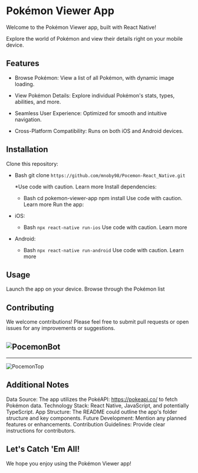 # Pokémon Viewer App

Welcome to the Pokémon Viewer app, built with React Native!

Explore the world of Pokémon and view their details right on your mobile device.

## Features

- Browse Pokémon: View a list of all Pokémon, with dynamic image loading.

- View Pokémon Details: Explore individual Pokémon's stats, types, abilities, and more.
- Seamless User Experience: Optimized for smooth and intuitive navigation.
- Cross-Platform Compatibility: Runs on both iOS and Android devices.

## Installation

Clone this repository:

- Bash
  git clone `https://github.com/mnoby98/Pocemon-React_Native.git`

  \*Use code with caution. Learn more
  Install dependencies:

  - Bash
    cd pokemon-viewer-app
    npm install
    Use code with caution. Learn more
    Run the app:

- iOS:

  - Bash
    `npx react-native run-ios`
    Use code with caution. Learn more

- Android:

  - Bash
    `npx react-native run-android`
    Use code with caution. Learn more

## Usage

Launch the app on your device.
Browse through the Pokémon list

## Contributing

We welcome contributions! Please feel free to submit pull requests or open issues for any improvements or suggestions.

## ![PocemonBot](https://github.com/mnoby98/Pocemon-React_Native/assets/133987293/077efe1f-6d62-4aab-8e75-0b8fd3cb87db)

---

![PocemonTop](https://github.com/mnoby98/Pocemon-React_Native/assets/133987293/c3fc5510-cd63-4765-9ad3-41a928718cb9)

## Additional Notes

Data Source: The app utilizes the PokéAPI: https://pokeapi.co/ to fetch Pokémon data.
Technology Stack: React Native, JavaScript, and potentially TypeScript.
App Structure: The README could outline the app's folder structure and key components.
Future Development: Mention any planned features or enhancements.
Contribution Guidelines: Provide clear instructions for contributors.

## Let's Catch 'Em All!

We hope you enjoy using the Pokémon Viewer app!
